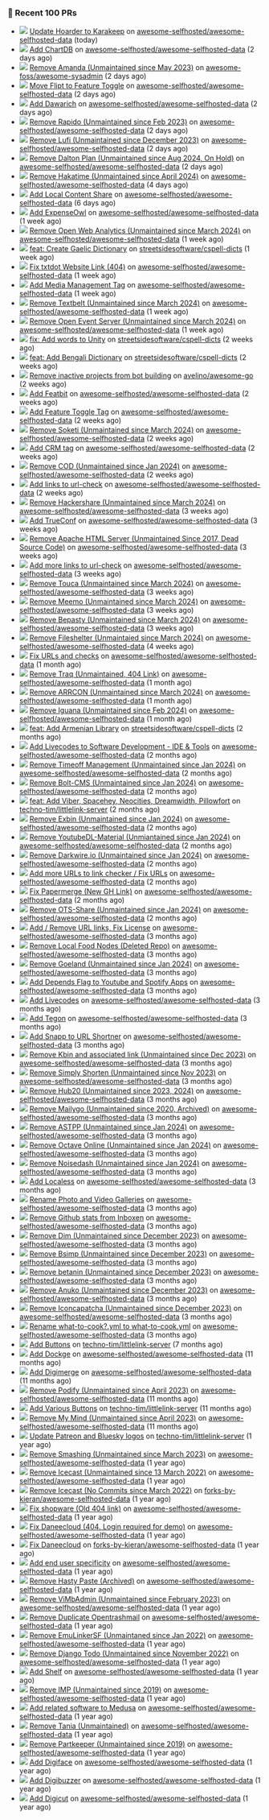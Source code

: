 ### 🔨 Recent 100 PRs

- ![](../assets/pr-open.svg) [Update Hoarder to Karakeep](https://github.com/awesome-selfhosted/awesome-selfhosted-data/pull/1284) on [awesome-selfhosted/awesome-selfhosted-data](https://github.com/awesome-selfhosted/awesome-selfhosted-data) (today)
- ![](../assets/pr-open.svg) [Add ChartDB](https://github.com/awesome-selfhosted/awesome-selfhosted-data/pull/1280) on [awesome-selfhosted/awesome-selfhosted-data](https://github.com/awesome-selfhosted/awesome-selfhosted-data) (2 days ago)
- ![](../assets/pr-merged.svg) [Remove Amanda (Unmaintained since May 2023)](https://github.com/awesome-foss/awesome-sysadmin/pull/612) on [awesome-foss/awesome-sysadmin](https://github.com/awesome-foss/awesome-sysadmin) (2 days ago)
- ![](../assets/pr-merged.svg) [Move Flipt to Feature Toggle](https://github.com/awesome-selfhosted/awesome-selfhosted-data/pull/1279) on [awesome-selfhosted/awesome-selfhosted-data](https://github.com/awesome-selfhosted/awesome-selfhosted-data) (2 days ago)
- ![](../assets/pr-open.svg) [Add Dawarich](https://github.com/awesome-selfhosted/awesome-selfhosted-data/pull/1278) on [awesome-selfhosted/awesome-selfhosted-data](https://github.com/awesome-selfhosted/awesome-selfhosted-data) (2 days ago)
- ![](../assets/pr-merged.svg) [Remove Rapido (Unmaintained since Feb 2023)](https://github.com/awesome-selfhosted/awesome-selfhosted-data/pull/1277) on [awesome-selfhosted/awesome-selfhosted-data](https://github.com/awesome-selfhosted/awesome-selfhosted-data) (2 days ago)
- ![](../assets/pr-merged.svg) [Remove Lufi (Unmaintained since December 2023)](https://github.com/awesome-selfhosted/awesome-selfhosted-data/pull/1276) on [awesome-selfhosted/awesome-selfhosted-data](https://github.com/awesome-selfhosted/awesome-selfhosted-data) (2 days ago)
- ![](../assets/pr-merged.svg) [Remove Dalton Plan (Unmaintained since Aug 2024, On Hold)](https://github.com/awesome-selfhosted/awesome-selfhosted-data/pull/1275) on [awesome-selfhosted/awesome-selfhosted-data](https://github.com/awesome-selfhosted/awesome-selfhosted-data) (2 days ago)
- ![](../assets/pr-merged.svg) [Remove Hakatime (Unmaintained since April 2024)](https://github.com/awesome-selfhosted/awesome-selfhosted-data/pull/1271) on [awesome-selfhosted/awesome-selfhosted-data](https://github.com/awesome-selfhosted/awesome-selfhosted-data) (4 days ago)
- ![](../assets/pr-open.svg) [Add Local Content Share](https://github.com/awesome-selfhosted/awesome-selfhosted-data/pull/1267) on [awesome-selfhosted/awesome-selfhosted-data](https://github.com/awesome-selfhosted/awesome-selfhosted-data) (6 days ago)
- ![](../assets/pr-open.svg) [Add ExpenseOwl](https://github.com/awesome-selfhosted/awesome-selfhosted-data/pull/1263) on [awesome-selfhosted/awesome-selfhosted-data](https://github.com/awesome-selfhosted/awesome-selfhosted-data) (1 week ago)
- ![](../assets/pr-merged.svg) [Remove Open Web Analytics (Unmaintained since March 2024)](https://github.com/awesome-selfhosted/awesome-selfhosted-data/pull/1258) on [awesome-selfhosted/awesome-selfhosted-data](https://github.com/awesome-selfhosted/awesome-selfhosted-data) (1 week ago)
- ![](../assets/pr-merged.svg) [feat: Create Gaelic Dictionary](https://github.com/streetsidesoftware/cspell-dicts/pull/4223) on [streetsidesoftware/cspell-dicts](https://github.com/streetsidesoftware/cspell-dicts) (1 week ago)
- ![](../assets/pr-merged.svg) [Fix txtdot Website Link (404)](https://github.com/awesome-selfhosted/awesome-selfhosted-data/pull/1250) on [awesome-selfhosted/awesome-selfhosted-data](https://github.com/awesome-selfhosted/awesome-selfhosted-data) (1 week ago)
- ![](../assets/pr-open.svg) [Add Media Management Tag](https://github.com/awesome-selfhosted/awesome-selfhosted-data/pull/1249) on [awesome-selfhosted/awesome-selfhosted-data](https://github.com/awesome-selfhosted/awesome-selfhosted-data) (1 week ago)
- ![](../assets/pr-merged.svg) [Remove Textbelt (Unmaintained since March 2024)](https://github.com/awesome-selfhosted/awesome-selfhosted-data/pull/1244) on [awesome-selfhosted/awesome-selfhosted-data](https://github.com/awesome-selfhosted/awesome-selfhosted-data) (1 week ago)
- ![](../assets/pr-merged.svg) [Remove Open Event Server (Unmaintained since March 2024)](https://github.com/awesome-selfhosted/awesome-selfhosted-data/pull/1243) on [awesome-selfhosted/awesome-selfhosted-data](https://github.com/awesome-selfhosted/awesome-selfhosted-data) (1 week ago)
- ![](../assets/pr-merged.svg) [fix: Add words to Unity](https://github.com/streetsidesoftware/cspell-dicts/pull/4197) on [streetsidesoftware/cspell-dicts](https://github.com/streetsidesoftware/cspell-dicts) (2 weeks ago)
- ![](../assets/pr-closed.svg) [feat: Add Bengali Dictionary](https://github.com/streetsidesoftware/cspell-dicts/pull/4196) on [streetsidesoftware/cspell-dicts](https://github.com/streetsidesoftware/cspell-dicts) (2 weeks ago)
- ![](../assets/pr-open.svg) [Remove inactive projects from bot building](https://github.com/avelino/awesome-go/pull/5654) on [avelino/awesome-go](https://github.com/avelino/awesome-go) (2 weeks ago)
- ![](../assets/pr-open.svg) [Add Featbit](https://github.com/awesome-selfhosted/awesome-selfhosted-data/pull/1238) on [awesome-selfhosted/awesome-selfhosted-data](https://github.com/awesome-selfhosted/awesome-selfhosted-data) (2 weeks ago)
- ![](../assets/pr-merged.svg) [Add Feature Toggle Tag](https://github.com/awesome-selfhosted/awesome-selfhosted-data/pull/1237) on [awesome-selfhosted/awesome-selfhosted-data](https://github.com/awesome-selfhosted/awesome-selfhosted-data) (2 weeks ago)
- ![](../assets/pr-merged.svg) [Remove Soketi (Unmaintained since March 2024)](https://github.com/awesome-selfhosted/awesome-selfhosted-data/pull/1233) on [awesome-selfhosted/awesome-selfhosted-data](https://github.com/awesome-selfhosted/awesome-selfhosted-data) (2 weeks ago)
- ![](../assets/pr-merged.svg) [Add CRM tag](https://github.com/awesome-selfhosted/awesome-selfhosted-data/pull/1232) on [awesome-selfhosted/awesome-selfhosted-data](https://github.com/awesome-selfhosted/awesome-selfhosted-data) (2 weeks ago)
- ![](../assets/pr-merged.svg) [Remove COD (Unmaintained since Jan 2024)](https://github.com/awesome-selfhosted/awesome-selfhosted-data/pull/1220) on [awesome-selfhosted/awesome-selfhosted-data](https://github.com/awesome-selfhosted/awesome-selfhosted-data) (2 weeks ago)
- ![](../assets/pr-merged.svg) [Add links to url-check](https://github.com/awesome-selfhosted/awesome-selfhosted-data/pull/1218) on [awesome-selfhosted/awesome-selfhosted-data](https://github.com/awesome-selfhosted/awesome-selfhosted-data) (2 weeks ago)
- ![](../assets/pr-merged.svg) [Remove Hackershare (Unmaintained since March 2024)](https://github.com/awesome-selfhosted/awesome-selfhosted-data/pull/1209) on [awesome-selfhosted/awesome-selfhosted-data](https://github.com/awesome-selfhosted/awesome-selfhosted-data) (3 weeks ago)
- ![](../assets/pr-merged.svg) [Add TrueConf](https://github.com/awesome-selfhosted/awesome-selfhosted-data/pull/1208) on [awesome-selfhosted/awesome-selfhosted-data](https://github.com/awesome-selfhosted/awesome-selfhosted-data) (3 weeks ago)
- ![](../assets/pr-closed.svg) [Remove Apache HTML Server (Unmaintained Since 2017, Dead Source Code)](https://github.com/awesome-selfhosted/awesome-selfhosted-data/pull/1203) on [awesome-selfhosted/awesome-selfhosted-data](https://github.com/awesome-selfhosted/awesome-selfhosted-data) (3 weeks ago)
- ![](../assets/pr-merged.svg) [Add more links to url-check](https://github.com/awesome-selfhosted/awesome-selfhosted-data/pull/1201) on [awesome-selfhosted/awesome-selfhosted-data](https://github.com/awesome-selfhosted/awesome-selfhosted-data) (3 weeks ago)
- ![](../assets/pr-merged.svg) [Remove Touca (Unmaintained since March 2024)](https://github.com/awesome-selfhosted/awesome-selfhosted-data/pull/1199) on [awesome-selfhosted/awesome-selfhosted-data](https://github.com/awesome-selfhosted/awesome-selfhosted-data) (3 weeks ago)
- ![](../assets/pr-merged.svg) [Remove Meemo (Unmaintained since March 2024)](https://github.com/awesome-selfhosted/awesome-selfhosted-data/pull/1198) on [awesome-selfhosted/awesome-selfhosted-data](https://github.com/awesome-selfhosted/awesome-selfhosted-data) (3 weeks ago)
- ![](../assets/pr-merged.svg) [Remove Bepasty (Unmaintained since March 2024)](https://github.com/awesome-selfhosted/awesome-selfhosted-data/pull/1197) on [awesome-selfhosted/awesome-selfhosted-data](https://github.com/awesome-selfhosted/awesome-selfhosted-data) (3 weeks ago)
- ![](../assets/pr-merged.svg) [Remove Fileshelter (Unmaintaied since March 2024)](https://github.com/awesome-selfhosted/awesome-selfhosted-data/pull/1195) on [awesome-selfhosted/awesome-selfhosted-data](https://github.com/awesome-selfhosted/awesome-selfhosted-data) (4 weeks ago)
- ![](../assets/pr-merged.svg) [Fix URLs and checks](https://github.com/awesome-selfhosted/awesome-selfhosted-data/pull/1194) on [awesome-selfhosted/awesome-selfhosted-data](https://github.com/awesome-selfhosted/awesome-selfhosted-data) (1 month ago)
- ![](../assets/pr-closed.svg) [Remove Traq (Unmaintained, 404 Link)](https://github.com/awesome-selfhosted/awesome-selfhosted-data/pull/1193) on [awesome-selfhosted/awesome-selfhosted-data](https://github.com/awesome-selfhosted/awesome-selfhosted-data) (1 month ago)
- ![](../assets/pr-merged.svg) [Remove ARRCON (Unmaintained since March 2024)](https://github.com/awesome-selfhosted/awesome-selfhosted-data/pull/1192) on [awesome-selfhosted/awesome-selfhosted-data](https://github.com/awesome-selfhosted/awesome-selfhosted-data) (1 month ago)
- ![](../assets/pr-merged.svg) [Remove Iguana (Unmaintained since Feb 2024)](https://github.com/awesome-selfhosted/awesome-selfhosted-data/pull/1172) on [awesome-selfhosted/awesome-selfhosted-data](https://github.com/awesome-selfhosted/awesome-selfhosted-data) (1 month ago)
- ![](../assets/pr-closed.svg) [feat: Add Armenian Library](https://github.com/streetsidesoftware/cspell-dicts/pull/4049) on [streetsidesoftware/cspell-dicts](https://github.com/streetsidesoftware/cspell-dicts) (2 months ago)
- ![](../assets/pr-merged.svg) [Add Livecodes to Software Development - IDE &amp; Tools](https://github.com/awesome-selfhosted/awesome-selfhosted-data/pull/1137) on [awesome-selfhosted/awesome-selfhosted-data](https://github.com/awesome-selfhosted/awesome-selfhosted-data) (2 months ago)
- ![](../assets/pr-closed.svg) [Remove Timeoff Management (Unmaintained since Jan 2024)](https://github.com/awesome-selfhosted/awesome-selfhosted-data/pull/1135) on [awesome-selfhosted/awesome-selfhosted-data](https://github.com/awesome-selfhosted/awesome-selfhosted-data) (2 months ago)
- ![](../assets/pr-merged.svg) [Remove Bolt-CMS (Unmaintained since Jan 2024)](https://github.com/awesome-selfhosted/awesome-selfhosted-data/pull/1120) on [awesome-selfhosted/awesome-selfhosted-data](https://github.com/awesome-selfhosted/awesome-selfhosted-data) (2 months ago)
- ![](../assets/pr-merged.svg) [feat: Add Viber, Spacehey, Neocities, Dreamwidth, Pillowfort](https://github.com/techno-tim/littlelink-server/pull/716) on [techno-tim/littlelink-server](https://github.com/techno-tim/littlelink-server) (2 months ago)
- ![](../assets/pr-merged.svg) [Remove Exbin (Unmaintained since Jan 2024)](https://github.com/awesome-selfhosted/awesome-selfhosted-data/pull/1115) on [awesome-selfhosted/awesome-selfhosted-data](https://github.com/awesome-selfhosted/awesome-selfhosted-data) (2 months ago)
- ![](../assets/pr-merged.svg) [Remove YoutubeDL-Material (Unmiantained since Jan 2024)](https://github.com/awesome-selfhosted/awesome-selfhosted-data/pull/1112) on [awesome-selfhosted/awesome-selfhosted-data](https://github.com/awesome-selfhosted/awesome-selfhosted-data) (2 months ago)
- ![](../assets/pr-merged.svg) [Remove Darkwire.io (Unmaintained since Jan 2024)](https://github.com/awesome-selfhosted/awesome-selfhosted-data/pull/1110) on [awesome-selfhosted/awesome-selfhosted-data](https://github.com/awesome-selfhosted/awesome-selfhosted-data) (2 months ago)
- ![](../assets/pr-merged.svg) [Add more URLs to link checker / Fix URLs](https://github.com/awesome-selfhosted/awesome-selfhosted-data/pull/1109) on [awesome-selfhosted/awesome-selfhosted-data](https://github.com/awesome-selfhosted/awesome-selfhosted-data) (2 months ago)
- ![](../assets/pr-merged.svg) [Fix Papermerge (New GH Link)](https://github.com/awesome-selfhosted/awesome-selfhosted-data/pull/1107) on [awesome-selfhosted/awesome-selfhosted-data](https://github.com/awesome-selfhosted/awesome-selfhosted-data) (2 months ago)
- ![](../assets/pr-merged.svg) [Remove OTS-Share (Unmaintained since Jan 2024)](https://github.com/awesome-selfhosted/awesome-selfhosted-data/pull/1100) on [awesome-selfhosted/awesome-selfhosted-data](https://github.com/awesome-selfhosted/awesome-selfhosted-data) (2 months ago)
- ![](../assets/pr-merged.svg) [Add  / Remove URL links, Fix License](https://github.com/awesome-selfhosted/awesome-selfhosted-data/pull/1094) on [awesome-selfhosted/awesome-selfhosted-data](https://github.com/awesome-selfhosted/awesome-selfhosted-data) (3 months ago)
- ![](../assets/pr-merged.svg) [Remove Local Food Nodes (Deleted Repo)](https://github.com/awesome-selfhosted/awesome-selfhosted-data/pull/1093) on [awesome-selfhosted/awesome-selfhosted-data](https://github.com/awesome-selfhosted/awesome-selfhosted-data) (3 months ago)
- ![](../assets/pr-merged.svg) [Remove Goeland (Unmaintained since Jan 2024)](https://github.com/awesome-selfhosted/awesome-selfhosted-data/pull/1091) on [awesome-selfhosted/awesome-selfhosted-data](https://github.com/awesome-selfhosted/awesome-selfhosted-data) (3 months ago)
- ![](../assets/pr-merged.svg) [Add Depends Flag to Youtube and Spotify Apps](https://github.com/awesome-selfhosted/awesome-selfhosted-data/pull/1089) on [awesome-selfhosted/awesome-selfhosted-data](https://github.com/awesome-selfhosted/awesome-selfhosted-data) (3 months ago)
- ![](../assets/pr-closed.svg) [Add Livecodes](https://github.com/awesome-selfhosted/awesome-selfhosted-data/pull/1086) on [awesome-selfhosted/awesome-selfhosted-data](https://github.com/awesome-selfhosted/awesome-selfhosted-data) (3 months ago)
- ![](../assets/pr-merged.svg) [Add Tegon](https://github.com/awesome-selfhosted/awesome-selfhosted-data/pull/1085) on [awesome-selfhosted/awesome-selfhosted-data](https://github.com/awesome-selfhosted/awesome-selfhosted-data) (3 months ago)
- ![](../assets/pr-closed.svg) [Add Snapp to URL Shortner](https://github.com/awesome-selfhosted/awesome-selfhosted-data/pull/1084) on [awesome-selfhosted/awesome-selfhosted-data](https://github.com/awesome-selfhosted/awesome-selfhosted-data) (3 months ago)
- ![](../assets/pr-merged.svg) [Remove Kbin and associated link (Unmaintained since Dec 2023)](https://github.com/awesome-selfhosted/awesome-selfhosted-data/pull/1083) on [awesome-selfhosted/awesome-selfhosted-data](https://github.com/awesome-selfhosted/awesome-selfhosted-data) (3 months ago)
- ![](../assets/pr-merged.svg) [Remove Simply Shorten (Unmaintained since Nov 2023)](https://github.com/awesome-selfhosted/awesome-selfhosted-data/pull/1082) on [awesome-selfhosted/awesome-selfhosted-data](https://github.com/awesome-selfhosted/awesome-selfhosted-data) (3 months ago)
- ![](../assets/pr-merged.svg) [Remove Hub20 (Unmaintained since 2023, 2024)](https://github.com/awesome-selfhosted/awesome-selfhosted-data/pull/1081) on [awesome-selfhosted/awesome-selfhosted-data](https://github.com/awesome-selfhosted/awesome-selfhosted-data) (3 months ago)
- ![](../assets/pr-merged.svg) [Remove Mailygo (Unmaintained since 2020, Archived)](https://github.com/awesome-selfhosted/awesome-selfhosted-data/pull/1080) on [awesome-selfhosted/awesome-selfhosted-data](https://github.com/awesome-selfhosted/awesome-selfhosted-data) (3 months ago)
- ![](../assets/pr-merged.svg) [Remove ASTPP (Unmaintained since Jan 2024)](https://github.com/awesome-selfhosted/awesome-selfhosted-data/pull/1079) on [awesome-selfhosted/awesome-selfhosted-data](https://github.com/awesome-selfhosted/awesome-selfhosted-data) (3 months ago)
- ![](../assets/pr-merged.svg) [Remove Octave Online (Unmaintained since Jan 2024)](https://github.com/awesome-selfhosted/awesome-selfhosted-data/pull/1078) on [awesome-selfhosted/awesome-selfhosted-data](https://github.com/awesome-selfhosted/awesome-selfhosted-data) (3 months ago)
- ![](../assets/pr-merged.svg) [Remove Noisedash (Unmaintained since Jan 2024)](https://github.com/awesome-selfhosted/awesome-selfhosted-data/pull/1077) on [awesome-selfhosted/awesome-selfhosted-data](https://github.com/awesome-selfhosted/awesome-selfhosted-data) (3 months ago)
- ![](../assets/pr-merged.svg) [Add Localess](https://github.com/awesome-selfhosted/awesome-selfhosted-data/pull/1076) on [awesome-selfhosted/awesome-selfhosted-data](https://github.com/awesome-selfhosted/awesome-selfhosted-data) (3 months ago)
- ![](../assets/pr-merged.svg) [Rename Photo and Video Galleries](https://github.com/awesome-selfhosted/awesome-selfhosted-data/pull/1075) on [awesome-selfhosted/awesome-selfhosted-data](https://github.com/awesome-selfhosted/awesome-selfhosted-data) (3 months ago)
- ![](../assets/pr-merged.svg) [Remove Github stats from Inboxen](https://github.com/awesome-selfhosted/awesome-selfhosted-data/pull/1054) on [awesome-selfhosted/awesome-selfhosted-data](https://github.com/awesome-selfhosted/awesome-selfhosted-data) (3 months ago)
- ![](../assets/pr-merged.svg) [Remove Dim (Unmaintained since December 2023)](https://github.com/awesome-selfhosted/awesome-selfhosted-data/pull/1052) on [awesome-selfhosted/awesome-selfhosted-data](https://github.com/awesome-selfhosted/awesome-selfhosted-data) (3 months ago)
- ![](../assets/pr-merged.svg) [Remove Bsimp (Unmaintained since December 2023)](https://github.com/awesome-selfhosted/awesome-selfhosted-data/pull/1051) on [awesome-selfhosted/awesome-selfhosted-data](https://github.com/awesome-selfhosted/awesome-selfhosted-data) (3 months ago)
- ![](../assets/pr-merged.svg) [Remove betanin (Unmaintained since December 2023)](https://github.com/awesome-selfhosted/awesome-selfhosted-data/pull/1050) on [awesome-selfhosted/awesome-selfhosted-data](https://github.com/awesome-selfhosted/awesome-selfhosted-data) (3 months ago)
- ![](../assets/pr-merged.svg) [Remove Anuko (Unmaintained since December 2023)](https://github.com/awesome-selfhosted/awesome-selfhosted-data/pull/1049) on [awesome-selfhosted/awesome-selfhosted-data](https://github.com/awesome-selfhosted/awesome-selfhosted-data) (3 months ago)
- ![](../assets/pr-merged.svg) [Remove Iconcapatcha (Unmaintained since December 2023)](https://github.com/awesome-selfhosted/awesome-selfhosted-data/pull/1048) on [awesome-selfhosted/awesome-selfhosted-data](https://github.com/awesome-selfhosted/awesome-selfhosted-data) (3 months ago)
- ![](../assets/pr-closed.svg) [Rename what-to-cook?.yml to what-to-cook.yml](https://github.com/awesome-selfhosted/awesome-selfhosted-data/pull/1044) on [awesome-selfhosted/awesome-selfhosted-data](https://github.com/awesome-selfhosted/awesome-selfhosted-data) (3 months ago)
- ![](../assets/pr-merged.svg) [Add Buttons](https://github.com/techno-tim/littlelink-server/pull/675) on [techno-tim/littlelink-server](https://github.com/techno-tim/littlelink-server) (7 months ago)
- ![](../assets/pr-closed.svg) [Add Dockge](https://github.com/awesome-selfhosted/awesome-selfhosted-data/pull/684) on [awesome-selfhosted/awesome-selfhosted-data](https://github.com/awesome-selfhosted/awesome-selfhosted-data) (11 months ago)
- ![](../assets/pr-merged.svg) [Add Digimerge](https://github.com/awesome-selfhosted/awesome-selfhosted-data/pull/680) on [awesome-selfhosted/awesome-selfhosted-data](https://github.com/awesome-selfhosted/awesome-selfhosted-data) (11 months ago)
- ![](../assets/pr-merged.svg) [Remove Podify (Unmaintained since April 2023)](https://github.com/awesome-selfhosted/awesome-selfhosted-data/pull/678) on [awesome-selfhosted/awesome-selfhosted-data](https://github.com/awesome-selfhosted/awesome-selfhosted-data) (11 months ago)
- ![](../assets/pr-merged.svg) [Add Various Buttons](https://github.com/techno-tim/littlelink-server/pull/605) on [techno-tim/littlelink-server](https://github.com/techno-tim/littlelink-server) (11 months ago)
- ![](../assets/pr-merged.svg) [Remove My Mind (Unmaintained since April 2023)](https://github.com/awesome-selfhosted/awesome-selfhosted-data/pull/668) on [awesome-selfhosted/awesome-selfhosted-data](https://github.com/awesome-selfhosted/awesome-selfhosted-data) (11 months ago)
- ![](../assets/pr-merged.svg) [Update Patreon and Bluesky logos](https://github.com/techno-tim/littlelink-server/pull/581) on [techno-tim/littlelink-server](https://github.com/techno-tim/littlelink-server) (1 year ago)
- ![](../assets/pr-closed.svg) [Remove Smashing (Unmaintained since March 2023)](https://github.com/awesome-selfhosted/awesome-selfhosted-data/pull/612) on [awesome-selfhosted/awesome-selfhosted-data](https://github.com/awesome-selfhosted/awesome-selfhosted-data) (1 year ago)
- ![](../assets/pr-closed.svg) [Remove Icecast (Unmaintained since 13 March 2022)](https://github.com/awesome-selfhosted/awesome-selfhosted-data/pull/607) on [awesome-selfhosted/awesome-selfhosted-data](https://github.com/awesome-selfhosted/awesome-selfhosted-data) (1 year ago)
- ![](../assets/pr-closed.svg) [Remove Icecast (No Commits since March 2022)](https://github.com/forks-by-kieran/awesome-selfhosted-data/pull/2) on [forks-by-kieran/awesome-selfhosted-data](https://github.com/forks-by-kieran/awesome-selfhosted-data) (1 year ago)
- ![](../assets/pr-merged.svg) [Fix shopware (Old 404 link)](https://github.com/awesome-selfhosted/awesome-selfhosted-data/pull/606) on [awesome-selfhosted/awesome-selfhosted-data](https://github.com/awesome-selfhosted/awesome-selfhosted-data) (1 year ago)
- ![](../assets/pr-merged.svg) [Fix Daneecloud (404. Login required for demo)](https://github.com/awesome-selfhosted/awesome-selfhosted-data/pull/602) on [awesome-selfhosted/awesome-selfhosted-data](https://github.com/awesome-selfhosted/awesome-selfhosted-data) (1 year ago)
- ![](../assets/pr-closed.svg) [Fix Daneecloud](https://github.com/forks-by-kieran/awesome-selfhosted-data/pull/1) on [forks-by-kieran/awesome-selfhosted-data](https://github.com/forks-by-kieran/awesome-selfhosted-data) (1 year ago)
- ![](../assets/pr-closed.svg) [Add end user specificity](https://github.com/awesome-selfhosted/awesome-selfhosted-data/pull/591) on [awesome-selfhosted/awesome-selfhosted-data](https://github.com/awesome-selfhosted/awesome-selfhosted-data) (1 year ago)
- ![](../assets/pr-merged.svg) [Remove Hasty Paste (Archived)](https://github.com/awesome-selfhosted/awesome-selfhosted-data/pull/590) on [awesome-selfhosted/awesome-selfhosted-data](https://github.com/awesome-selfhosted/awesome-selfhosted-data) (1 year ago)
- ![](../assets/pr-merged.svg) [Remove ViMbAdmin (Unmaintained since February 2023)](https://github.com/awesome-selfhosted/awesome-selfhosted-data/pull/589) on [awesome-selfhosted/awesome-selfhosted-data](https://github.com/awesome-selfhosted/awesome-selfhosted-data) (1 year ago)
- ![](../assets/pr-closed.svg) [Remove Duplicate Opentrashmail](https://github.com/awesome-selfhosted/awesome-selfhosted-data/pull/560) on [awesome-selfhosted/awesome-selfhosted-data](https://github.com/awesome-selfhosted/awesome-selfhosted-data) (1 year ago)
- ![](../assets/pr-closed.svg) [Remove EmuLinkerSF (Unmaintaned since Jan 2022)](https://github.com/awesome-selfhosted/awesome-selfhosted-data/pull/521) on [awesome-selfhosted/awesome-selfhosted-data](https://github.com/awesome-selfhosted/awesome-selfhosted-data) (1 year ago)
- ![](../assets/pr-closed.svg) [Remove Django Todo (Unmaintained since November 2022)](https://github.com/awesome-selfhosted/awesome-selfhosted-data/pull/405) on [awesome-selfhosted/awesome-selfhosted-data](https://github.com/awesome-selfhosted/awesome-selfhosted-data) (1 year ago)
- ![](../assets/pr-merged.svg) [Add Shelf](https://github.com/awesome-selfhosted/awesome-selfhosted-data/pull/404) on [awesome-selfhosted/awesome-selfhosted-data](https://github.com/awesome-selfhosted/awesome-selfhosted-data) (1 year ago)
- ![](../assets/pr-merged.svg) [Remove IMP (Unmaintained since 2019)](https://github.com/awesome-selfhosted/awesome-selfhosted-data/pull/399) on [awesome-selfhosted/awesome-selfhosted-data](https://github.com/awesome-selfhosted/awesome-selfhosted-data) (1 year ago)
- ![](../assets/pr-merged.svg) [Add related software to Medusa](https://github.com/awesome-selfhosted/awesome-selfhosted-data/pull/398) on [awesome-selfhosted/awesome-selfhosted-data](https://github.com/awesome-selfhosted/awesome-selfhosted-data) (1 year ago)
- ![](../assets/pr-closed.svg) [Remove Tania (Unmaintained)](https://github.com/awesome-selfhosted/awesome-selfhosted-data/pull/397) on [awesome-selfhosted/awesome-selfhosted-data](https://github.com/awesome-selfhosted/awesome-selfhosted-data) (1 year ago)
- ![](../assets/pr-closed.svg) [Remove Partkeeper (Unmaintained since 2019)](https://github.com/awesome-selfhosted/awesome-selfhosted-data/pull/396) on [awesome-selfhosted/awesome-selfhosted-data](https://github.com/awesome-selfhosted/awesome-selfhosted-data) (1 year ago)
- ![](../assets/pr-merged.svg) [Add Digiface](https://github.com/awesome-selfhosted/awesome-selfhosted-data/pull/395) on [awesome-selfhosted/awesome-selfhosted-data](https://github.com/awesome-selfhosted/awesome-selfhosted-data) (1 year ago)
- ![](../assets/pr-merged.svg) [Add Digibuzzer](https://github.com/awesome-selfhosted/awesome-selfhosted-data/pull/394) on [awesome-selfhosted/awesome-selfhosted-data](https://github.com/awesome-selfhosted/awesome-selfhosted-data) (1 year ago)
- ![](../assets/pr-closed.svg) [Add Digicut](https://github.com/awesome-selfhosted/awesome-selfhosted-data/pull/393) on [awesome-selfhosted/awesome-selfhosted-data](https://github.com/awesome-selfhosted/awesome-selfhosted-data) (1 year ago)